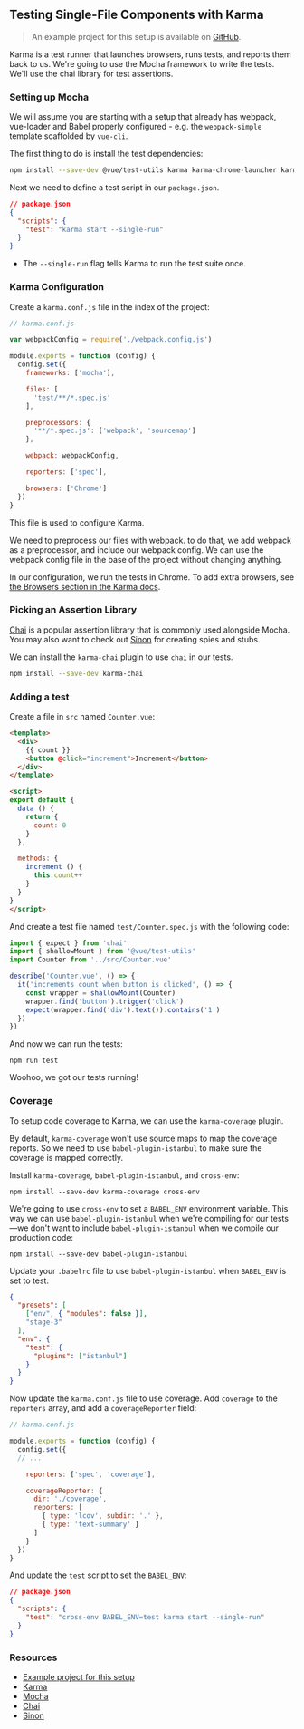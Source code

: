 ## Testing Single-File Components with Karma

> An example project for this setup is available on [GitHub](https://github.com/eddyerburgh/vue-test-utils-karma-example).

Karma is a test runner that launches browsers, runs tests, and reports them back to us. We're going to use the Mocha framework to write the tests. We'll use the chai library for test assertions.

### Setting up Mocha

We will assume you are starting with a setup that already has webpack, vue-loader and Babel properly configured - e.g. the `webpack-simple` template scaffolded by `vue-cli`.

The first thing to do is install the test dependencies:

``` bash
npm install --save-dev @vue/test-utils karma karma-chrome-launcher karma-mocha karma-sourcemap-loader karma-spec-reporter karma-webpack mocha
```

Next we need to define a test script in our `package.json`.

```json
// package.json
{
  "scripts": {
    "test": "karma start --single-run"
  }
}
```

- The `--single-run` flag tells Karma to run the test suite once.

### Karma Configuration

Create a `karma.conf.js` file in the index of the project:

```js
// karma.conf.js

var webpackConfig = require('./webpack.config.js')

module.exports = function (config) {
  config.set({
    frameworks: ['mocha'],

    files: [
      'test/**/*.spec.js'
    ],

    preprocessors: {
      '**/*.spec.js': ['webpack', 'sourcemap']
    },

    webpack: webpackConfig,

    reporters: ['spec'],

    browsers: ['Chrome']
  })
}
```

This file is used to configure Karma.

We need to preprocess our files with webpack. to do that, we add webpack as a preprocessor, and include our webpack config. We can use the webpack config file in the base of the project without changing anything.

In our configuration, we run the tests in Chrome. To add extra browsers, see [the Browsers section in the Karma docs](http://karma-runner.github.io/2.0/config/browsers.html).

### Picking an Assertion Library

[Chai](http://chaijs.com/) is a popular assertion library that is commonly used alongside Mocha. You may also want to check out [Sinon](http://sinonjs.org/) for creating spies and stubs.

We can install the `karma-chai` plugin to use `chai` in our tests.

``` bash
npm install --save-dev karma-chai
```

### Adding a test

Create a file in `src` named `Counter.vue`:

``` html
<template>
  <div>
    {{ count }}
    <button @click="increment">Increment</button>
  </div>
</template>

<script>
export default {
  data () {
    return {
      count: 0
    }
  },

  methods: {
    increment () {
      this.count++
    }
  }
}
</script>
```

And create a test file named `test/Counter.spec.js` with the following code:

```js
import { expect } from 'chai'
import { shallowMount } from '@vue/test-utils'
import Counter from '../src/Counter.vue'

describe('Counter.vue', () => {
  it('increments count when button is clicked', () => {
    const wrapper = shallowMount(Counter)
    wrapper.find('button').trigger('click')
    expect(wrapper.find('div').text()).contains('1')
  })
})
```

And now we can run the tests:

```
npm run test
```

Woohoo, we got our tests running!

### Coverage

To setup code coverage to Karma, we can use the `karma-coverage` plugin.

By default, `karma-coverage` won't use source maps to map the coverage reports. So we need to use `babel-plugin-istanbul` to make sure the coverage is mapped correctly.

Install `karma-coverage`, `babel-plugin-istanbul`, and `cross-env`:

```
npm install --save-dev karma-coverage cross-env
```

We're going to use `cross-env` to set a `BABEL_ENV` environment variable. This way we can use `babel-plugin-istanbul` when we're compiling for our tests—we don't want to include `babel-plugin-istanbul` when we compile our production code:

```
npm install --save-dev babel-plugin-istanbul
```

Update your `.babelrc` file to use `babel-plugin-istanbul` when `BABEL_ENV` is set to test:

```json
{
  "presets": [
    ["env", { "modules": false }],
    "stage-3"
  ],
  "env": {
    "test": {
      "plugins": ["istanbul"]
    }
  }
}
```

Now update the `karma.conf.js` file to use coverage. Add `coverage` to the `reporters` array, and add a `coverageReporter` field:

```js
// karma.conf.js

module.exports = function (config) {
  config.set({
  // ...

    reporters: ['spec', 'coverage'],

    coverageReporter: {
      dir: './coverage',
      reporters: [
        { type: 'lcov', subdir: '.' },
        { type: 'text-summary' }
      ]
    }
  })
}
```

And update the `test` script to set the `BABEL_ENV`:

```json
// package.json
{
  "scripts": {
    "test": "cross-env BABEL_ENV=test karma start --single-run"
  }
}
```

### Resources

- [Example project for this setup](https://github.com/eddyerburgh/vue-test-utils-karma-example)
- [Karma](http://karma-runner.github.io/)
- [Mocha](https://mochajs.org/)
- [Chai](http://chaijs.com/)
- [Sinon](http://sinonjs.org/)
